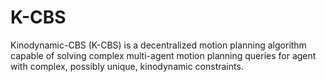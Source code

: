 # K-CBS
Kinodynamic-CBS (K-CBS) is a decentralized motion planning algorithm capable of solving complex multi-agent motion planning queries for agent with complex, possibly unique, kinodynamic constraints.
